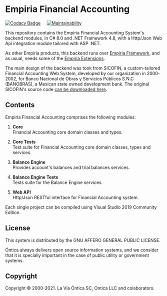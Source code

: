﻿# Empiria Financial Accounting

[![Codacy Badge](https://app.codacy.com/project/badge/Grade/3eb36cbce7564607855c8995a3796d77)](https://www.codacy.com/gh/Ontica/Empiria.FinancialAccounting/dashboard?utm_source=github.com&amp;utm_medium=referral&amp;utm_content=Ontica/Empiria.FinancialAccounting&amp;utm_campaign=Badge_Grade)
&nbsp; &nbsp;
[![Maintainability](https://api.codeclimate.com/v1/badges/3982e4436bbd2779606f/maintainability)](https://codeclimate.com/github/Ontica/Empiria.FinancialAccounting/maintainability)

This repository contains the Empiria Financial Accounting System's backend modules,
in C# 8.0 and .NET Framework 4.8, with a Http/Json Web Api integration module
tailored with ASP .NET.

As other Empiria products, this backend runs over [Empiria Framework](https://github.com/Ontica/Empiria.Core),
and as usual, needs some of the [Empiria Extensions](https://github.com/Ontica/Empiria.Extensions).

The main design of the backend was took from SICOFIN, a custom-tailored Financial Accounting Web System,
developed by our organization in 2000-2002, for Banco Nacional de Obras y Servicios Públicos S.N.C
(BANOBRAS), a Mexican state owned development bank. The original SICOFIN's source code
[can be downloaded here](https://github.com/Ontica/Sicofin).

## Contents

Empiria Financial Accounting comprises the following modules:

1.  **Core**  
    Financial Accounting core domain classes and types.

2.  **Core Tests**  
    Test suite for Financial Accounting core domain classes, types and services.

3.  **Balance Engine**  
    Provides account's balances and trial balances services.

4.  **Balance Engine Tests**  
    Tests suite for the Balance Engine services.

5.  **Web API**  
    Http/Json RESTful interface for Financial Accounting system.

Each single project can be compiled using Visual Studio 2019 Community Edition.

## License

This system is distributed by the GNU AFFERO GENERAL PUBLIC LICENSE.

Óntica always delivers open source information systems, and we consider that it is specially
important in the case of public utility or government systems.

## Copyright

Copyright © 2000-2021. La Vía Óntica SC, Ontica LLC and colaborators.
